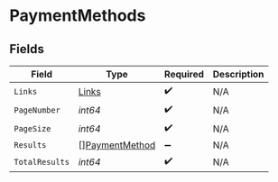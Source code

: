 # PaymentMethods


## Fields

| Field                                                   | Type                                                    | Required                                                | Description                                             |
| ------------------------------------------------------- | ------------------------------------------------------- | ------------------------------------------------------- | ------------------------------------------------------- |
| `Links`                                                 | [Links](../../models/shared/links.md)                   | :heavy_check_mark:                                      | N/A                                                     |
| `PageNumber`                                            | *int64*                                                 | :heavy_check_mark:                                      | N/A                                                     |
| `PageSize`                                              | *int64*                                                 | :heavy_check_mark:                                      | N/A                                                     |
| `Results`                                               | [][PaymentMethod](../../models/shared/paymentmethod.md) | :heavy_minus_sign:                                      | N/A                                                     |
| `TotalResults`                                          | *int64*                                                 | :heavy_check_mark:                                      | N/A                                                     |